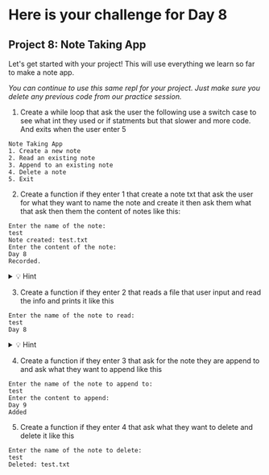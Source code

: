 # Here is your challenge for Day 8

## Project 8: Note Taking App

Let's get started with your project! This will use everything we learn so far to make a note app.

*You can continue to use this same repl for your project. Just make sure you delete any previous code from our practice session.*

1. Create a while loop that ask the user the following use a switch case to see what int they used or if statments but that slower and more code. And exits when the user enter 5

```
Note Taking App
1. Create a new note
2. Read an existing note
3. Append to an existing note
4. Delete a note
5. Exit
```

2. Create a function if they enter 1 that create a note txt that ask the user for what they want to name the note and create it then ask them what that ask then them the content of notes like this:
```
Enter the name of the note:
test
Note created: test.txt
Enter the content of the note: 
Day 8
Recorded.
```
<details> <summary>💡 Hint </summary>

If there another note with the same title said Note already exists

</details>

3. Create a function if they enter 2 that reads a file that user input and read the info and prints it like this
```
Enter the name of the note to read: 
test
Day 8
```

<details> <summary>💡 Hint </summary>

print Note does not exist if you can find the file

</details>

4. Create a function if they enter 3 that ask for the note they are append to and ask what they want to append like this

```
Enter the name of the note to append to: 
test
Enter the content to append: 
Day 9
Added
```

5. Create a function if they enter 4 that ask what they want to delete and delete it like this

```
Enter the name of the note to delete: 
test
Deleted: test.txt
```